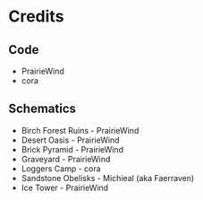 Credits
=======

Code
----
* PrairieWind
* cora

Schematics
----------
* Birch Forest Ruins - PrairieWind
* Desert Oasis - PrairieWind
* Brick Pyramid - PrairieWind
* Graveyard - PrairieWind
* Loggers Camp - cora
* Sandstone Obelisks - Michieal (aka Faerraven)
* Ice Tower - PrairieWind
